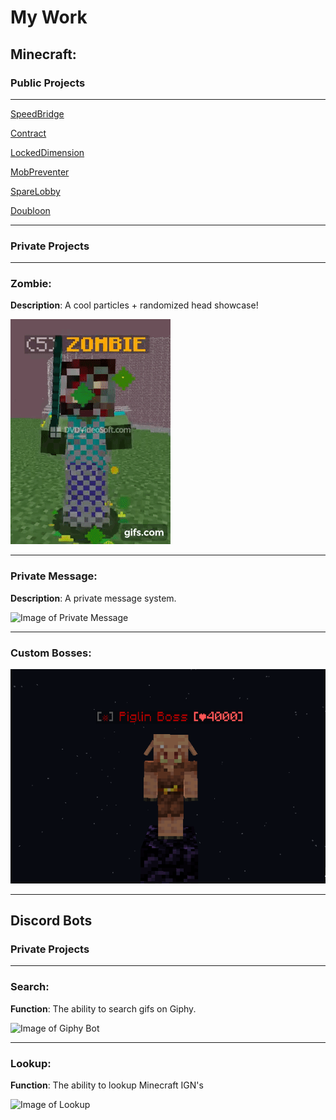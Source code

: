 # My Work

## Minecraft:

### Public Projects

---
[SpeedBridge](projects/speedbridge.md)

[Contract](projects/contract.md)

[LockedDimension](projects/lockeddimension.md)

[MobPreventer](projects/mobpreventer.md)

[SpareLobby](projects/sparelobby.md)

[Doubloon](projects/doubloon.md)

---
### Private Projects

---
### Zombie:
**Description**: A cool particles + randomized head showcase!

![Image of Doubloon](media/zombie.gif)

---

### Private Message:
**Description**: A private message system.

![Image of Private Message](https://cdn.discordapp.com/attachments/772170600033681419/772226288857120768/unknown_3.png)

---

### Custom Bosses:
![Image of Custom Bosses](media/acm_3.png)

---

## Discord Bots
### Private Projects
---
### Search:
**Function**: The ability to search gifs on Giphy.

![Image of Giphy Bot](https://cdn.discordapp.com/attachments/772170600033681419/772176842576494622/unknown_1.png)

---
### Lookup:
**Function**: The ability to lookup Minecraft IGN's

![Image of Lookup](https://cdn.discordapp.com/attachments/772170600033681419/772179259379941396/cd3897b4-3135-4805-81b9-0954810b186f.png)
